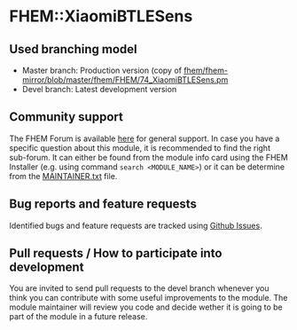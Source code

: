 # FHEM::XiaomiBTLESens

## Used branching model
* Master branch: Production version (copy of [fhem/fhem-mirror/blob/master/fhem/FHEM/74_XiaomiBTLESens.pm](https://github.com/fhem/fhem-mirror/blob/master/fhem/FHEM/74_XiaomiBTLESens.pm)
* Devel branch: Latest development version

## Community support
The FHEM Forum is available [here](https://forum.fhem.de/) for general support.
In case you have a specific question about this module, it is recommended to find the right sub-forum.
It can either be found from the module info card using the FHEM Installer (e.g. using command `search <MODULE_NAME>`) or it can be determine from the [MAINTAINER.txt](https://github.com/fhem/fhem-mirror/blob/master/fhem/MAINTAINER.txt) file.

## Bug reports and feature requests
Identified bugs and feature requests are tracked using [Github Issues](https://github.com/fhem/XiaomiBTLESens/issues).

## Pull requests / How to participate into development
You are invited to send pull requests to the devel branch whenever you think you can contribute with some useful improvements to the module. The module maintainer will review you code and decide wether it is going to be part of the module in a future release.
